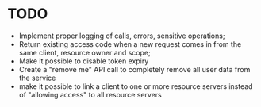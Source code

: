 # TODO
* Implement proper logging of calls, errors, sensitive operations;
* Return existing access code when a new request comes in from the same client,
  resource owner and scope;
* Make it possible to disable token expiry
* Create a "remove me" API call to completely remove all user data from the 
  service
* make it possible to link a client to one or more resource servers instead of 
  "allowing access" to all resource servers
